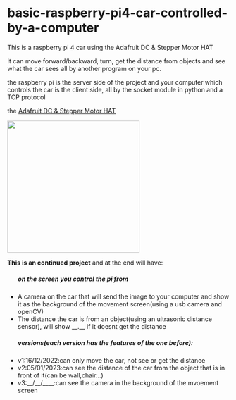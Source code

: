 # basic-raspberry-pi4-car-controlled-by-a-computer
This is a raspberry pi 4 car using the Adafruit DC & Stepper Motor HAT

It can move forward/backward, turn, get the distance from objects and see what the car sees all by another program on your pc.

the raspberry pi is the server side of the project and your computer which controls the car is the client side, all by the socket module in python and a TCP protocol

<p>the <a href="https://thepihut.com/products/adafruit-dc-stepper-motor-hat-for-raspberry-pi-mini-kit">Adafruit DC & Stepper Motor HAT</a></p>
<p><img src="https://cdn-shop.adafruit.com/970x728/2348-01.jpg" width="300px"></p>
<b>This is an continued project</b>
and at the end will have:
<ul>
  <h5>on the screen you control the pi from</h5>
  <li>A camera on the car that will send the image to your computer and show it as the background of the movement screen(using a usb camera and openCV)</li>
  <li>The distance the car is from an object(using an ultrasonic distance sensor), will show __.__ if it doesnt get the distance</li>
 </ul>

<ul>
  <h5>versions(each version has the features of the one before):</h5>
  <li>v1:16/12/2022:can only move the car, not see or get the distance</li>
  <li>v2:05/01/2023:can see the distance of the car from the object that is in front of it(can be wall,chair...)</li>
  <li>v3:__/__/____:can see the camera in the background of the mvoement screen</li>
</ul>
